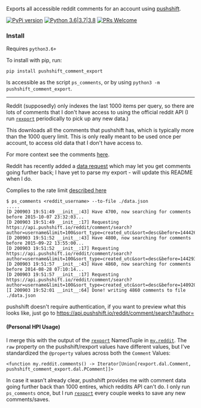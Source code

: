 Exports all accessible reddit comments for an account using [pushshift](https://pushshift.io/).

[![PyPi version](https://img.shields.io/pypi/v/pushshift_comment_export.svg)](https://pypi.python.org/pypi/pushshift_comment_export) [![Python 3.6|3.7|3.8](https://img.shields.io/pypi/pyversions/pushshift_comment_export.svg)](https://pypi.python.org/pypi/pushshift_comment_export) [![PRs Welcome](https://img.shields.io/badge/PRs-welcome-brightgreen.svg?style=flat-square)](http://makeapullrequest.com)

### Install

Requires `python3.6+`

To install with pip, run:

    pip install pushshift_comment_export

Is accessible as the script `ps_comments`, or by using `python3 -m pushshift_comment_export`.

---

Reddit (supposedly) only indexes the last 1000 items per query, so there are lots of comments that I don't have access to using the official reddit API (I run [`rexport`](https://github.com/karlicoss/rexport/) periodically to pick up any new data.)

This downloads all the comments that pushshift has, which is typically more than the 1000 query limit. This is only really meant to be used once per account, to access old data that I don't have access to.

For more context see the comments [here](https://github.com/karlicoss/rexport/#api-limitations).

Reddit has recently added a [data request](https://www.reddit.com/settings/data-request) which may let you get comments going further back; I have yet to parse my export - will update this README when I do.

Complies to the rate limit [described here](https://github.com/dmarx/psaw#features)

```
$ ps_comments <reddit_username> --to-file ./data.json
.....
[D 200903 19:51:49 __init__:43] Have 4700, now searching for comments before 2015-10-07 23:32:03...
[D 200903 19:51:49 __init__:17] Requesting https://api.pushshift.io/reddit/comment/search?author=username&limit=100&sort_type=created_utc&sort=desc&before=1444260723...
[D 200903 19:51:52 __init__:43] Have 4800, now searching for comments before 2015-09-22 13:55:00...
[D 200903 19:51:52 __init__:17] Requesting https://api.pushshift.io/reddit/comment/search?author=username&limit=100&sort_type=created_utc&sort=desc&before=1442930100...
[D 200903 19:51:57 __init__:43] Have 4860, now searching for comments before 2014-08-28 07:10:14...
[D 200903 19:51:57 __init__:17] Requesting https://api.pushshift.io/reddit/comment/search?author=username&limit=100&sort_type=created_utc&sort=desc&before=1409209814...
[I 200903 19:52:01 __init__:64] Done! writing 4860 comments to file ./data.json
```

pushshift doesn't require authentication, if you want to preview what this looks like, just go to <https://api.pushshift.io/reddit/comment/search?author=>

#### (Personal HPI Usage)

I merge this with the output of the [`rexport`](https://github.com/karlicoss/rexport/blob/master/dal.py) NamedTuple in [`my.reddit`](https://github.com/seanbreckenridge/HPI/commit/88d10ee41a027baa1146b7b6bd92a867f348abbe). The `raw` property on the pushshift/rexport values have different values, but I've standardized the `@property` values across both the `Comment` Values:

```
<function my.reddit.comments() -> Iterator[Union[rexport.dal.Comment, pushshift_comment_export.dal.PComment]]>
```

In case it wasn't already clear, pushshift provides me with comment data going further back than 1000 entires, which reddits API can't do. I only run `ps_comments` once, but I run [`rexport`](https://github.com/karlicoss/rexport) every couple weeks to save any new comments/saves.

